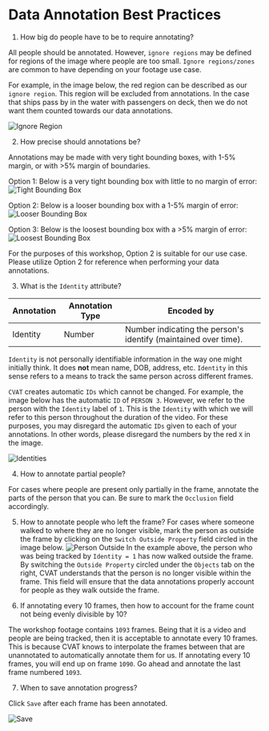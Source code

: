 # Data Annotation Best Practices

1. How big do people have to be to require annotating?

All people should be annotated.
However, `ignore regions` may be defined for regions of the image where people are too small.
`Ignore regions/zones` are common to have depending on your footage use case.

For example, in the image below, the red region can be described as our `ignore region`.
This region will be excluded from annotations.
In the case that ships pass by in the water with passengers on deck, 
then we do not want them counted towards our data annotations.

![Ignore Region](./assets/screenshots/ignoreRegion.jpg)

2. How precise should annotations be?

Annotations may be made with very tight bounding boxes, 
with 1-5% margin, 
or with >5% margin of boundaries.

Option 1: Below is a very tight bounding box with little to no margin of error:
![Tight Bounding Box](./assets/screenshots/tightBoundingBox.jpg)

Option 2: Below is a looser bounding box with a 1-5% margin of error:
![Looser Bounding Box](./assets/screenshots/looserBoundingBox.jpg)

Option 3: Below is the loosest bounding box with a >5% margin of error:
![Loosest Bounding Box](./assets/screenshots/loosestBoundingBox.jpg)

For the purposes of this workshop, Option 2 is suitable for our use case.
Please utilize Option 2 for reference when performing your data annotations.

3. What is the `Identity` attribute?

| Annotation       | Annotation Type                             | Encoded by                                                                                                                                                                                                             |
|------------------|---------------------------------------------|------------------------------------------------------------------------------------------------------------------------------------------------------------------------------------------------------------------------|
| Identity         | Number                                      | Number indicating the person's identify (maintained over time). |

`Identity` is not personally identifiable information in the way one might initially think.
It does **not** mean name, DOB, address, etc.
`Identity` in this sense refers to a means to track the same person across different frames.

`CVAT` creates automatic `IDs` which cannot be changed.
For example, the image below has the automatic `ID` of `PERSON 3`.
However, we refer to the person with the `Identity` label of `1`.
This is the `Identity` with which we will refer to this person throughout the duration of the video.
For these purposes, you may disregard the automatic `IDs` given to each of your annotations.
In other words, please disregard the numbers by the red `X` in the image.

![Identities](./assets/screenshots/identity.jpg)

4. How to annotate partial people?

For cases where people are present only partially in the frame, annotate the parts of the person that you can.
Be sure to mark the `Occlusion` field accordingly.

5. How to annotate people who left the frame?
For cases where someone walked to where they are no longer visible,
mark the person as outside the frame by clicking on the `Switch Outside Property` field circled in the image below.
![Person Outside](./assets/screenshots/switchOutside.jpg)
In the example above, the person who was being tracked by `Identity = 1` has now walked outside the frame.
By switching the `Outside Property` circled under the `Objects` tab on the right,
CVAT understands that the person is no longer visible within the frame.
This field will ensure that the data annotations properly account for people as they walk outside the frame.

6. If annotating every 10 frames, then how to account for the frame count not being evenly divisible by 10?

The workshop footage contains `1093` frames.
Being that it is a video and people are being tracked, then it is acceptable to annotate every 10 frames.
This is because CVAT knows to interpolate the frames between that are unannotated to automatically annotate them for us.
If annotating every 10 frames, you will end up on frame `1090`.
Go ahead and annotate the last frame numbered `1093`.

7. When to save annotation progress?

Click `Save` after each frame has been annotated.

![Save](./assets/screenshots/save.jpg)